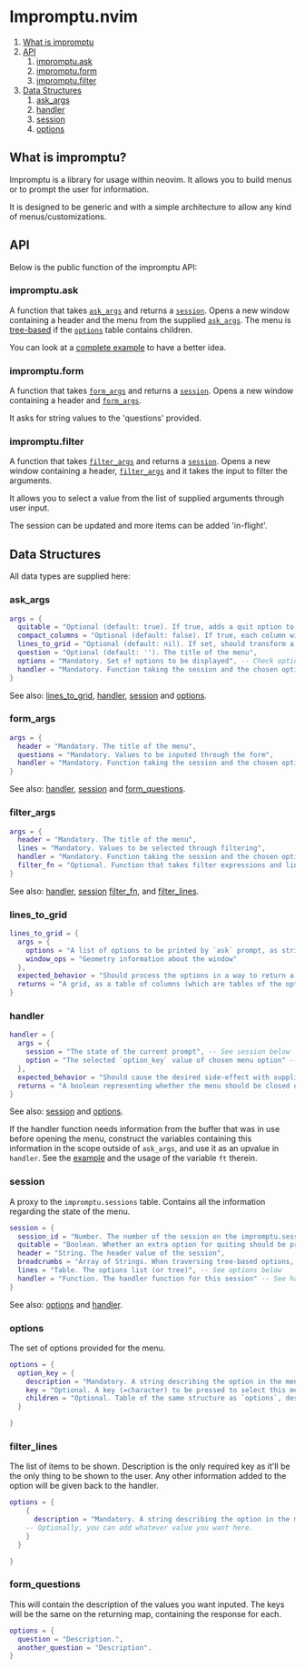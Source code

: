 # Impromptu.nvim

1. [What is impromptu](#what-is-impromptu?)
2. [API](#api)
    1. [impromptu.ask](#impromptu.ask)
    1. [impromptu.form](#impromptu.form)
    1. [impromptu.filter](#impromptu.filter)
3. [Data Structures](#data-structures)
    1. [ask_args](#ask_args)
    2. [handler](#handler)
    3. [session](#session)
    4. [options](#options)

## What is impromptu?

Impromptu is a library for usage within neovim. It allows you to build menus or to prompt the user for information.

It is designed to be generic and with a simple architecture to allow any kind of menus/customizations.

## API

Below is the public function of the impromptu API:

### impromptu.ask

A function that takes [`ask_args`](#ask_args) and returns a [`session`](#session).
Opens a new window containing a header and the menu from the supplied [`ask_args`](#ask_args).
The menu is [tree-based](tree-based.md) if the [`options`](#options) table contains children.

You can look at a [complete example](sample.md) to have a better idea.

### impromptu.form

A function that takes [`form_args`](#form_args) and returns a [`session`](#session).
Opens a new window containing a header and [`form_args`](#form_args).

It asks for string values to the 'questions' provided.

### impromptu.filter

A function that takes [`filter_args`](#filter_args) and returns a [`session`](#session).
Opens a new window containing a header, [`filter_args`](#filter_args) and it takes the input to filter the arguments.

It allows you to select a value from the list of supplied arguments through user input.

The session can be updated and more items can be added 'in-flight'.

## Data Structures

All data types are supplied here:

### ask_args
```lua
args = {
  quitable = "Optional (default: true). If true, adds a quit option to the menu",
  compact_columns = "Optional (default: false). If true, each column will have different widths.",
  lines_to_grid = "Optional (default: nil). If set, should transform a list of string options to a table of tables containing the options",
  question = "Optional (default: ''). The title of the menu",
  options = "Mandatory. Set of options to be displayed", -- Check options below
  handler = "Mandatory. Function taking the session and the chosen option. For tree-based menus only called for the leaf nodes." -- Check handler and session below
}
```
See also: [lines_to_grid](#lines_to_grid), [handler](#handler), [session](#session) and [options](#options).

### form_args
```lua
args = {
  header = "Mandatory. The title of the menu",
  questions = "Mandatory. Values to be inputed through the form",
  handler = "Mandatory. Function taking the session and the chosen option."
}
```
See also: [handler](#handler), [session](#session) and [form_questions](#form_questions).

### filter_args
```lua
args = {
  header = "Mandatory. The title of the menu",
  lines = "Mandatory. Values to be selected through filtering",
  handler = "Mandatory. Function taking the session and the chosen option."
  filter_fn = "Optional. Function that takes filter expressions and lines and return lines." -- See more below
}
```
See also: [handler](#handler), [session](#session) [filter_fn](#filter_fn), and [filter_lines](#filter_lines).

### lines_to_grid
```lua
lines_to_grid = {
  args = {
    options = "A list of options to be printed by `ask` prompt, as string elements",
    window_ops = "Geometry information about the window"
  },
  expected_behavior = "Should process the options in a way to return a grid. Any padding or change to option str should happen here.",
  returns = "A grid, as a table of columns (which are tables of the options)."
}
```

### handler
```lua
handler = {
  args = {
    session = "The state of the current prompt", -- See session below
    option = "The selected `option_key` value of chosen menu option" -- See options below
  },
  expected_behavior = "Should cause the desired side-effect with supplied args",
  returns = "A boolean representing whether the menu should be closed or not"
}
```
See also: [session](#session) and [options](#options).

If the handler function needs information from the buffer that was in use before opening the menu, construct the variables containing this information in the scope outside of `ask_args`, and use it as an upvalue in `handler`. See the [example](sample.md) and the usage of the variable `ft` therein.


### session
A proxy to the `impromptu.sessions` table.  Contains all the information regarding the state of the menu.

```lua
session = {
  session_id = "Number. The number of the session on the impromptu.sessions table",
  quitable = "Boolean. Whether an extra option for quiting should be provided",
  header = "String. The header value of the session",
  breadcrumbs = "Array of Strings. When traversing tree-based options, for each selection that results in another menu, the `option_key` of the selected entry is appended to this, describing a path through the tree.",
  lines = "Table. The options list (or tree)", -- See options below
  handler = "Function. The handler function for this session" -- See handler above
}
```
See also: [options](#options) and [handler](#handler).

### options
The set of options provided for the menu.

```lua
options = {
  option_key = {
    description = "Mandatory. A string describing the option in the menu.",
    key = "Optional. A key (=character) to be pressed to select this menu entry. Value will be inferred trying to find the best key based on the description",
    children = "Optional. Table of the same structure as `options`, describing submenus."
  }

}
```

### filter_lines
The list of items to be shown. Description is the only required key as it'll be the only thing to be shown to the user.
Any other information added to the option will be given back to the handler.

```lua
options = {
    {
      description = "Mandatory. A string describing the option in the menu."
    -- Optionally, you can add whatever value you want here.
    }
  }

}
```

### form_questions
This will contain the description of the values you want inputed.
The keys will be the same on the returning map, containing the response for each.

```lua
options = {
  question = "Description.",
  another_question = "Description".
}
```
